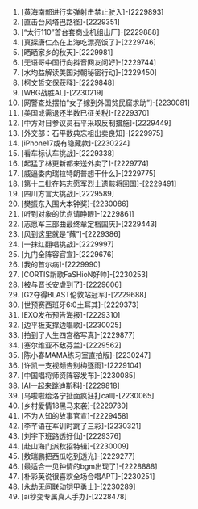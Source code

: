 
1. [黄海南部进行实弹射击禁止驶入]-[2229893]
1. [直击台风塔巴路径]-[2229351]
1. [“太行110”首台套商业机组出厂]-[2229888]
1. [真探唐仁杰在上海吃漂亮饭了]-[2229746]
1. [晒晒家乡的秋天]-[2229981]
1. [无语哥中国行向抖音网友问好]-[2229744]
1. [水均益解读美国对朝秘密行动]-[2229450]
1. [柯文哲交保获释]-[2229848]
1. [WBG战胜AL]-[2230219]
1. [网警查处摆拍“女子嫁到外国贫民窟求助”]-[2230081]
1. [美国或需退还半数已征关税]-[2229370]
1. [中方对日参议员石平采取反制措施]-[2229449]
1. [外交部：石平数典忘祖出卖良知]-[2229975]
1. [iPhone17或有隐藏款]-[2230224]
1. [看车标认车挑战]-[2229338]
1. [起猛了林更新都来送外卖了]-[2229774]
1. [威逼委内瑞拉特朗普想干什么]-[2229775]
1. [第十二批在韩志愿军烈士遗骸将回国]-[2229491]
1. [四川方言大挑战]-[2229589]
1. [樊振东入围大本钟奖]-[2230086]
1. [听到对象的优点请睁眼]-[2229861]
1. [志愿军三部曲最终章定档国庆]-[2229443]
1. [风到这里就是“蘸”]-[2229386]
1. [一抹红翻唱挑战]-[2229997]
1. [九门全阵容官宣]-[2229676]
1. [我的首尔病]-[2229990]
1. [CORTIS新歌FaSHioN好帅]-[2230253]
1. [被与晋长安虐到了]-[2229606]
1. [G2夺得BLAST伦敦站冠军]-[2229688]
1. [世预赛西班牙6:0土耳其]-[2229373]
1. [EXO发布预告海报]-[2229310]
1. [边平板支撑边唱歌]-[2230025]
1. [拍到了人生四宫格写真]-[2229877]
1. [塞尔维亚不敌芬兰]-[2229562]
1. [陈小春MAMA练习室直拍版]-[2230247]
1. [许凯一支视频告别梅逐雨]-[2229104]
1. [中国唱将师资阵容发布]-[2230085]
1. [AI一起来跳迪斯科]-[2229818]
1. [乌啦啦给洛宁扯面疯狂打call]-[2230065]
1. [乡村爱情18黑马来袭]-[2229730]
1. [不为人知的故事官宣]-[2229458]
1. [李芊语在军训时跳了三彩]-[2230321]
1. [刘宇下班路透好仙]-[2229376]
1. [赴山海门派秋招特辑]-[2230009]
1. [敖瑞鹏把西瓜吃到透光]-[2229277]
1. [最适合一见钟情的bgm出现了]-[2228888]
1. [朴彩英说很喜欢全场合唱APT]-[2230251]
1. [永劫无间联动铠甲勇士]-[2230289]
1. [ai秒变专属真人手办]-[2228478]
